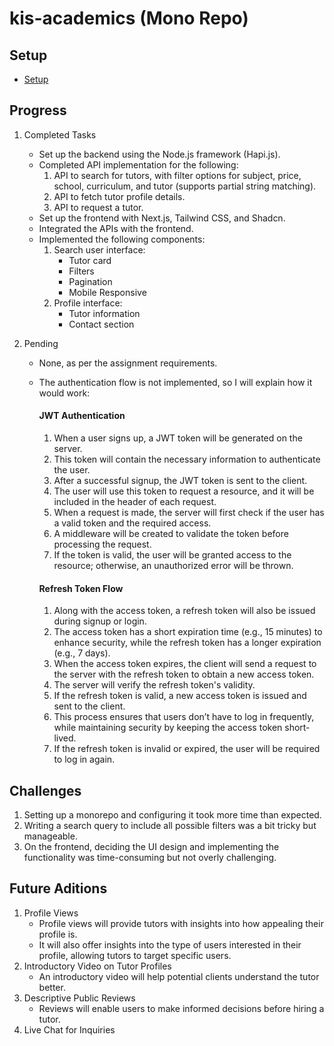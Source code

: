 # kis-academics (Mono Repo)

## Setup 
- [Setup](/SETUP.md)

## Progress

1. Completed Tasks

    - Set up the backend using the Node.js framework (Hapi.js).
    - Completed API implementation for the following:
        1. API to search for tutors, with filter options for subject, price, school, curriculum, and tutor (supports partial string matching).
        2. API to fetch tutor profile details.
        3. API to request a tutor.
    - Set up the frontend with Next.js, Tailwind CSS, and Shadcn.
    - Integrated the APIs with the frontend.
    - Implemented the following components:
        1. Search user interface:
            - Tutor card
            - Filters
            - Pagination
            - Mobile Responsive
        2. Profile interface:
            - Tutor information
            - Contact section
2. Pending

    - None, as per the assignment requirements.
    - The authentication flow is not implemented, so I will explain how it would work:
        #### JWT Authentication

        1. When a user signs up, a JWT token will be generated on the server.
        2. This token will contain the necessary information to authenticate the user.
        3. After a successful signup, the JWT token is sent to the client.
        4. The user will use this token to request a resource, and it will be included in the header of each request.
        5. When a request is made, the server will first check if the user has a valid token and the required access.
        6. A middleware will be created to validate the token before processing the request.
        7. If the token is valid, the user will be granted access to the resource; otherwise, an unauthorized error will be thrown.
        
        #### Refresh Token Flow

        1. Along with the access token, a refresh token will also be issued during signup or login.
        2. The access token has a short expiration time (e.g., 15 minutes) to enhance security, while the refresh token has a longer expiration (e.g., 7 days).
        3. When the access token expires, the client will send a request to the server with the refresh token to obtain a new access token.
        4. The server will verify the refresh token's validity.
        5. If the refresh token is valid, a new access token is issued and sent to the client.
        6. This process ensures that users don’t have to log in frequently, while maintaining security by keeping the access token short-lived.
        7. If the refresh token is invalid or expired, the user will be required to log in again.

## Challenges

1. Setting up a monorepo and configuring it took more time than expected.  
2. Writing a search query to include all possible filters was a bit tricky but manageable.  
3. On the frontend, deciding the UI design and implementing the functionality was time-consuming but not overly challenging.

## Future Aditions

1. Profile Views
    - Profile views will provide tutors with insights into how appealing their profile is.  
    - It will also offer insights into the type of users interested in their profile, allowing tutors to target specific users.  
2. Introductory Video on Tutor Profiles  
    - An introductory video will help potential clients understand the tutor better.  
3. Descriptive Public Reviews  
    - Reviews will enable users to make informed decisions before hiring a tutor.  
4. Live Chat for Inquiries


